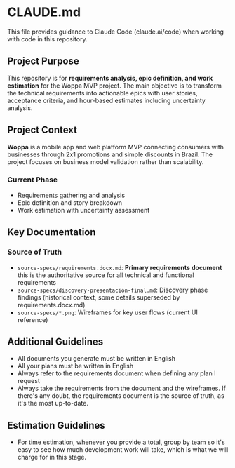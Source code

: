 # CLAUDE.md

This file provides guidance to Claude Code (claude.ai/code) when working with code in this repository.

## Project Purpose

This repository is for **requirements analysis, epic definition, and work estimation** for the Woppa MVP project. The main objective is to transform the technical requirements into actionable epics with user stories, acceptance criteria, and hour-based estimates including uncertainty analysis.

## Project Context

**Woppa** is a mobile app and web platform MVP connecting consumers with businesses through 2x1 promotions and simple discounts in Brazil. The project focuses on business model validation rather than scalability.

### Current Phase
- Requirements gathering and analysis
- Epic definition and story breakdown  
- Work estimation with uncertainty assessment

## Key Documentation

### Source of Truth
- `source-specs/requirements.docx.md`: **Primary requirements document** this is the authoritative source for all technical and functional requirements
- `source-specs/discovery-presentación-final.md`: Discovery phase findings (historical context, some details superseded by requirements.docx.md)
- `source-specs/*.png`: Wireframes for key user flows (current UI reference)

## Additional Guidelines
- All documents you generate must be written in English
- All your plans must be written in English
- Always refer to the requirements document when defining any plan I request
- Always take the requirements from the document and the wireframes. If there's any doubt, the requirements document is the source of truth, as it's the most up-to-date.

## Estimation Guidelines
- For time estimation, whenever you provide a total, group by team so it's easy to see how much development work will take, which is what we will charge for in this stage.
